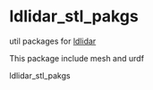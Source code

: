 # ldlidar_stl_pakgs
util packages for [ldlidar](https://github.com/ldrobotSensorTeam/ldlidar_stl_ros2#Instructions) 

This package include mesh and urdf

ldlidar_stl_pakgs
